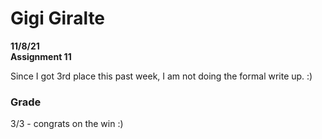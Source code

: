 # Gigi Giralte
**11/8/21** \
**Assignment 11**

Since I got 3rd place this past week, I am not doing the formal write up. :)

### Grade
3/3 - congrats on the win :) 